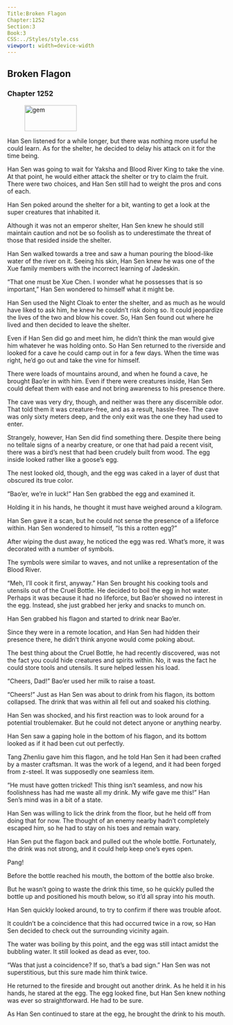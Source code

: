 ```yaml
---
Title:Broken Flagon 
Chapter:1252 
Section:3 
Book:3 
CSS:../Styles/style.css 
viewport: width=device-width
---
```

  
## Broken Flagon
### Chapter 1252
  
<figure>
	<img src="../Images/gem.gif" alt="gem" id="gem" width="120" height="60" />
</figure>
  

  
Han Sen listened for a while longer, but there was nothing more useful he could learn. As for the shelter, he decided to delay his attack on it for the time being.

Han Sen was going to wait for Yaksha and Blood River King to take the vine. At that point, he would either attack the shelter or try to claim the fruit. There were two choices, and Han Sen still had to weight the pros and cons of each.

Han Sen poked around the shelter for a bit, wanting to get a look at the super creatures that inhabited it.

Although it was not an emperor shelter, Han Sen knew he should still maintain caution and not be so foolish as to underestimate the threat of those that resided inside the shelter.

Han Sen walked towards a tree and saw a human pouring the blood-like water of the river on it. Seeing his skin, Han Sen knew he was one of the Xue family members with the incorrect learning of Jadeskin.

“That one must be Xue Chen. I wonder what he possesses that is so important,” Han Sen wondered to himself what it might be.

Han Sen used the Night Cloak to enter the shelter, and as much as he would have liked to ask him, he knew he couldn’t risk doing so. It could jeopardize the lives of the two and blow his cover. So, Han Sen found out where he lived and then decided to leave the shelter.

Even if Han Sen did go and meet him, he didn’t think the man would give him whatever he was holding onto. So Han Sen returned to the riverside and looked for a cave he could camp out in for a few days. When the time was right, he’d go out and take the vine for himself.

There were loads of mountains around, and when he found a cave, he brought Bao’er in with him. Even if there were creatures inside, Han Sen could defeat them with ease and not bring awareness to his presence there.

The cave was very dry, though, and neither was there any discernible odor. That told them it was creature-free, and as a result, hassle-free. The cave was only sixty meters deep, and the only exit was the one they had used to enter.

Strangely, however, Han Sen did find something there. Despite there being no telltale signs of a nearby creature, or one that had paid a recent visit, there was a bird’s nest that had been crudely built from wood. The egg inside looked rather like a goose’s egg.

The nest looked old, though, and the egg was caked in a layer of dust that obscured its true color.

“Bao’er, we’re in luck!” Han Sen grabbed the egg and examined it.

Holding it in his hands, he thought it must have weighed around a kilogram.

Han Sen gave it a scan, but he could not sense the presence of a lifeforce within. Han Sen wondered to himself, “Is this a rotten egg?”

After wiping the dust away, he noticed the egg was red. What’s more, it was decorated with a number of symbols.

The symbols were similar to waves, and not unlike a representation of the Blood River.

“Meh, I’ll cook it first, anyway.” Han Sen brought his cooking tools and utensils out of the Cruel Bottle. He decided to boil the egg in hot water. Perhaps it was because it had no lifeforce, but Bao’er showed no interest in the egg. Instead, she just grabbed her jerky and snacks to munch on.

Han Sen grabbed his flagon and started to drink near Bao’er.

Since they were in a remote location, and Han Sen had hidden their presence there, he didn’t think anyone would come poking about.

The best thing about the Cruel Bottle, he had recently discovered, was not the fact you could hide creatures and spirits within. No, it was the fact he could store tools and utensils. It sure helped lessen his load.

“Cheers, Dad!” Bao’er used her milk to raise a toast.

“Cheers!” Just as Han Sen was about to drink from his flagon, its bottom collapsed. The drink that was within all fell out and soaked his clothing.

Han Sen was shocked, and his first reaction was to look around for a potential troublemaker. But he could not detect anyone or anything nearby.

Han Sen saw a gaping hole in the bottom of his flagon, and its bottom looked as if it had been cut out perfectly.

Tang Zhenliu gave him this flagon, and he told Han Sen it had been crafted by a master craftsman. It was the work of a legend, and it had been forged from z-steel. It was supposedly one seamless item.

“He must have gotten tricked! This thing isn’t seamless, and now his foolishness has had me waste all my drink. My wife gave me this!” Han Sen’s mind was in a bit of a state.

Han Sen was willing to lick the drink from the floor, but he held off from doing that for now. The thought of an enemy nearby hadn’t completely escaped him, so he had to stay on his toes and remain wary.

Han Sen put the flagon back and pulled out the whole bottle. Fortunately, the drink was not strong, and it could help keep one’s eyes open.

Pang!

Before the bottle reached his mouth, the bottom of the bottle also broke.

But he wasn’t going to waste the drink this time, so he quickly pulled the bottle up and positioned his mouth below, so it’d all spray into his mouth.

Han Sen quickly looked around, to try to confirm if there was trouble afoot.

It couldn’t be a coincidence that this had occurred twice in a row, so Han Sen decided to check out the surrounding vicinity again.

The water was boiling by this point, and the egg was still intact amidst the bubbling water. It still looked as dead as ever, too.

“Was that just a coincidence? If so, that’s a bad sign.” Han Sen was not superstitious, but this sure made him think twice.

He returned to the fireside and brought out another drink. As he held it in his hands, he stared at the egg. The egg looked fine, but Han Sen knew nothing was ever so straightforward. He had to be sure.

As Han Sen continued to stare at the egg, he brought the drink to his mouth.